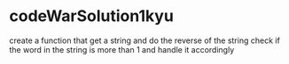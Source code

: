 # codeWarSolution1kyu
create a function that get a string and do the reverse of the string check if the word in the string is more than 1 and handle it accordingly
